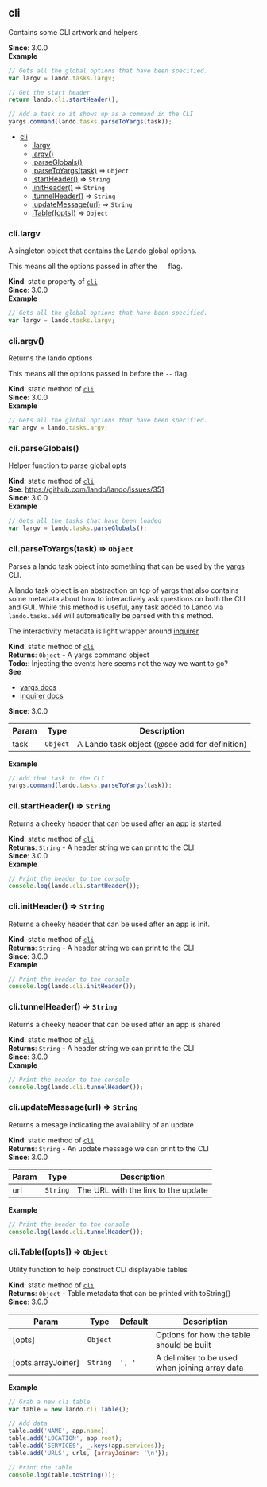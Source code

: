<a name="module_cli"></a>

## cli
Contains some CLI artwork and helpers

**Since**: 3.0.0  
**Example**  
```js
// Gets all the global options that have been specified.
var largv = lando.tasks.largv;

// Get the start header
return lando.cli.startHeader();

// Add a task so it shows up as a command in the CLI
yargs.command(lando.tasks.parseToYargs(task));
```

* [cli](#module_cli)
    * [.largv](#module_cli.largv)
    * [.argv()](#module_cli.argv)
    * [.parseGlobals()](#module_cli.parseGlobals)
    * [.parseToYargs(task)](#module_cli.parseToYargs) ⇒ <code>Object</code>
    * [.startHeader()](#module_cli.startHeader) ⇒ <code>String</code>
    * [.initHeader()](#module_cli.initHeader) ⇒ <code>String</code>
    * [.tunnelHeader()](#module_cli.tunnelHeader) ⇒ <code>String</code>
    * [.updateMessage(url)](#module_cli.updateMessage) ⇒ <code>String</code>
    * [.Table([opts])](#module_cli.Table) ⇒ <code>Object</code>

<a name="module_cli.largv"></a>

### cli.largv
A singleton object that contains the Lando global options.

This means all the options passed in after the `--` flag.

**Kind**: static property of [<code>cli</code>](#module_cli)  
**Since**: 3.0.0  
**Example**  
```js
// Gets all the global options that have been specified.
var largv = lando.tasks.largv;
```
<a name="module_cli.argv"></a>

### cli.argv()
Returns the lando options

This means all the options passed in before the `--` flag.

**Kind**: static method of [<code>cli</code>](#module_cli)  
**Since**: 3.0.0  
**Example**  
```js
// Gets all the global options that have been specified.
var argv = lando.tasks.argv;
```
<a name="module_cli.parseGlobals"></a>

### cli.parseGlobals()
Helper function to parse global opts

**Kind**: static method of [<code>cli</code>](#module_cli)  
**See**: https://github.com/lando/lando/issues/351  
**Since**: 3.0.0  
**Example**  
```js
// Gets all the tasks that have been loaded
var largv = lando.tasks.parseGlobals();
```
<a name="module_cli.parseToYargs"></a>

### cli.parseToYargs(task) ⇒ <code>Object</code>
Parses a lando task object into something that can be used by the [yargs](http://yargs.js.org/docs/) CLI.

A lando task object is an abstraction on top of yargs that also contains some
metadata about how to interactively ask questions on both the CLI and GUI. While this
method is useful, any task added to Lando via `lando.tasks.add` will automatically
be parsed with this method.

The interactivity metadata is light wrapper around [inquirer](https://github.com/sboudrias/Inquirer.js)

**Kind**: static method of [<code>cli</code>](#module_cli)  
**Returns**: <code>Object</code> - A yargs command object  
**Todo:**: Injecting the events here seems not the way we want to go?  
**See**

- [yargs docs](http://yargs.js.org/docs/)
- [inquirer docs](https://github.com/sboudrias/Inquirer.js)

**Since**: 3.0.0  

| Param | Type | Description |
| --- | --- | --- |
| task | <code>Object</code> | A Lando task object (@see add for definition) |

**Example**  
```js
// Add that task to the CLI
yargs.command(lando.tasks.parseToYargs(task));
```
<a name="module_cli.startHeader"></a>

### cli.startHeader() ⇒ <code>String</code>
Returns a cheeky header that can be used after an app is started.

**Kind**: static method of [<code>cli</code>](#module_cli)  
**Returns**: <code>String</code> - A header string we can print to the CLI  
**Since**: 3.0.0  
**Example**  
```js
// Print the header to the console
console.log(lando.cli.startHeader());
```
<a name="module_cli.initHeader"></a>

### cli.initHeader() ⇒ <code>String</code>
Returns a cheeky header that can be used after an app is init.

**Kind**: static method of [<code>cli</code>](#module_cli)  
**Returns**: <code>String</code> - A header string we can print to the CLI  
**Since**: 3.0.0  
**Example**  
```js
// Print the header to the console
console.log(lando.cli.initHeader());
```
<a name="module_cli.tunnelHeader"></a>

### cli.tunnelHeader() ⇒ <code>String</code>
Returns a cheeky header that can be used after an app is shared

**Kind**: static method of [<code>cli</code>](#module_cli)  
**Returns**: <code>String</code> - A header string we can print to the CLI  
**Since**: 3.0.0  
**Example**  
```js
// Print the header to the console
console.log(lando.cli.tunnelHeader());
```
<a name="module_cli.updateMessage"></a>

### cli.updateMessage(url) ⇒ <code>String</code>
Returns a mesage indicating the availability of an update

**Kind**: static method of [<code>cli</code>](#module_cli)  
**Returns**: <code>String</code> - An update message we can print to the CLI  
**Since**: 3.0.0  

| Param | Type | Description |
| --- | --- | --- |
| url | <code>String</code> | The URL with the link to the update |

**Example**  
```js
// Print the header to the console
console.log(lando.cli.tunnelHeader());
```
<a name="module_cli.Table"></a>

### cli.Table([opts]) ⇒ <code>Object</code>
Utility function to help construct CLI displayable tables

**Kind**: static method of [<code>cli</code>](#module_cli)  
**Returns**: <code>Object</code> - Table metadata that can be printed with toString()  
**Since**: 3.0.0  

| Param | Type | Default | Description |
| --- | --- | --- | --- |
| [opts] | <code>Object</code> |  | Options for how the table should be built |
| [opts.arrayJoiner] | <code>String</code> | <code>&#x27;, &#x27;</code> | A delimiter to be used when joining array data |

**Example**  
```js
// Grab a new cli table
var table = new lando.cli.Table();

// Add data
table.add('NAME', app.name);
table.add('LOCATION', app.root);
table.add('SERVICES', _.keys(app.services));
table.add('URLS', urls, {arrayJoiner: '\n'});

// Print the table
console.log(table.toString());
```
